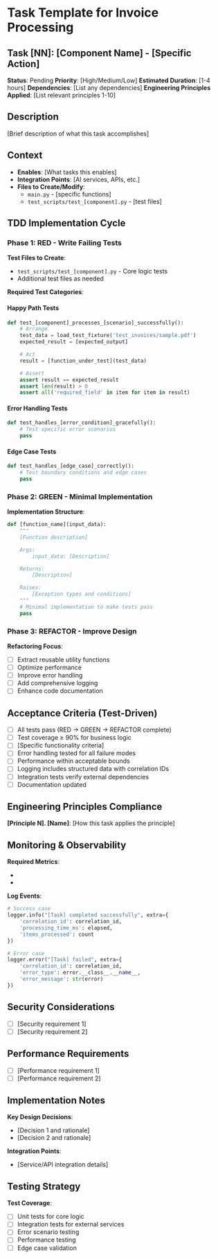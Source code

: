# Task Template for Invoice Processing

## Task [NN]: [Component Name] - [Specific Action]

**Status**: Pending
**Priority**: [High/Medium/Low]
**Estimated Duration**: [1-4 hours]
**Dependencies**: [List any dependencies]
**Engineering Principles Applied**: [List relevant principles 1-10]

## Description

[Brief description of what this task accomplishes]

## Context

- **Enables**: [What tasks this enables]
- **Integration Points**: [AI services, APIs, etc.]
- **Files to Create/Modify**:
  - `main.py` - [specific functions]
  - `test_scripts/test_[component].py` - [test files]

## TDD Implementation Cycle

### Phase 1: RED - Write Failing Tests

**Test Files to Create**:
- `test_scripts/test_[component].py` - Core logic tests
- Additional test files as needed

**Required Test Categories**:

#### Happy Path Tests
```python
def test_[component]_processes_[scenario]_successfully():
    # Arrange
    test_data = load_test_fixture('test_invoices/sample.pdf')
    expected_result = [expected_output]

    # Act
    result = [function_under_test](test_data)

    # Assert
    assert result == expected_result
    assert len(result) > 0
    assert all('required_field' in item for item in result)
```

#### Error Handling Tests
```python
def test_handles_[error_condition]_gracefully():
    # Test specific error scenarios
    pass
```

#### Edge Case Tests
```python
def test_handles_[edge_case]_correctly():
    # Test boundary conditions and edge cases
    pass
```

### Phase 2: GREEN - Minimal Implementation

**Implementation Structure**:
```python
def [function_name](input_data):
    """
    [Function description]

    Args:
        input_data: [Description]

    Returns:
        [Description]

    Raises:
        [Exception types and conditions]
    """
    # Minimal implementation to make tests pass
    pass
```

### Phase 3: REFACTOR - Improve Design

**Refactoring Focus**:
- [ ] Extract reusable utility functions
- [ ] Optimize performance
- [ ] Improve error handling
- [ ] Add comprehensive logging
- [ ] Enhance code documentation

## Acceptance Criteria (Test-Driven)

- [ ] All tests pass (RED → GREEN → REFACTOR complete)
- [ ] Test coverage ≥ 90% for business logic
- [ ] [Specific functionality criteria]
- [ ] Error handling tested for all failure modes
- [ ] Performance within acceptable bounds
- [ ] Logging includes structured data with correlation IDs
- [ ] Integration tests verify external dependencies
- [ ] Documentation updated

## Engineering Principles Compliance

**[Principle N]. [Name]**: [How this task applies the principle]

## Monitoring & Observability

**Required Metrics**:
- [Metric 1]: [Description]
- [Metric 2]: [Description]

**Log Events**:
```python
# Success case
logger.info("[Task] completed successfully", extra={
    'correlation_id': correlation_id,
    'processing_time_ms': elapsed,
    'items_processed': count
})

# Error case
logger.error("[Task] failed", extra={
    'correlation_id': correlation_id,
    'error_type': error.__class__.__name__,
    'error_message': str(error)
})
```

## Security Considerations

- [ ] [Security requirement 1]
- [ ] [Security requirement 2]

## Performance Requirements

- [ ] [Performance requirement 1]
- [ ] [Performance requirement 2]

## Implementation Notes

**Key Design Decisions**:
- [Decision 1 and rationale]
- [Decision 2 and rationale]

**Integration Points**:
- [Service/API integration details]

## Testing Strategy

**Test Coverage**:
- [ ] Unit tests for core logic
- [ ] Integration tests for external services
- [ ] Error scenario testing
- [ ] Performance testing
- [ ] Edge case validation
